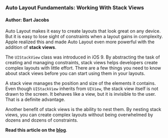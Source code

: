 ### Auto Layout Fundamentals: Working With Stack Views

#### Author: Bart Jacobs

Auto Layout makes it easy to create layouts that look great on any device. But it is easy to lose sight of constraints when a layout gains in complexity. Apple realized this and made Auto Layout even more powerful with the addition of **stack views**.

The `UIStackView` class was introduced in iOS 9. By abstracting the task of creating and managing constraints, stack views helps developers create complex layouts with little effort. There are a few things you need to know about stack views before you can start using them in your layouts.

A stack view manages the position and size of the elements it contains. Even though `UIStackView` inherits from `UIView`, the stack view itself is not drawn to the screen. It behaves like a view, but it is invisible to the user. That is a definite advantage.

Another benefit of stack views is the ability to nest them. By nesting stack views, you can create complex layouts without being overwhelmed by dozens and dozens of constraints.

**Read this article on the [blog](https://cocoacasts.com/auto-layout-fundamentals-working-with-stack-views/)**.
